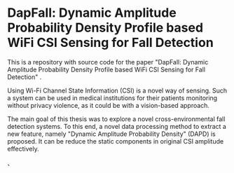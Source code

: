 # DapFall: Dynamic Amplitude Probability Density Profile based WiFi CSI Sensing for Fall Detection

This is a repository with source code for the paper "DapFall: Dynamic Amplitude Probability Density Profile based WiFi CSI Sensing for Fall Detection" .

Using Wi-Fi Channel State Information (CSI) is a novel way of sensing. Such a system can be used in medical institutions for their patients monitoring without privacy violence, as it could be with a vision-based approach. 

The main goal of this thesis was to explore a novel cross-environmental fall detection systems. To this end, a novel data processing method to extract a new feature, namely "Dynamic Amplitude Probability Density" (DAPD) is proposed. It can be reduce the static components in original CSI amplitude effectively.



、